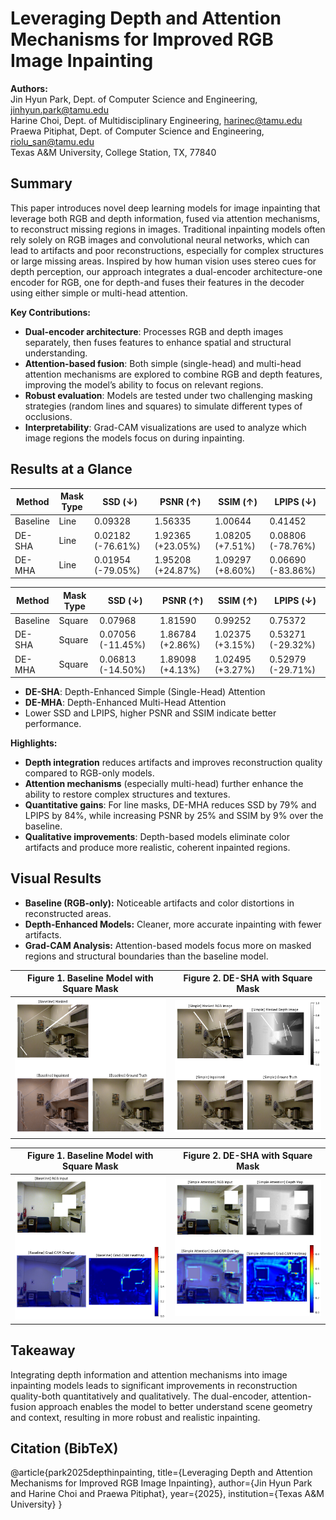 # Leveraging Depth and Attention Mechanisms for Improved RGB Image Inpainting

**Authors:**  
Jin Hyun Park, Dept. of Computer Science and Engineering, jinhyun.park@tamu.edu \
Harine Choi, Dept. of Multidisciplinary Engineering, harinec@tamu.edu \
Praewa Pitiphat, Dept. of Computer Science and Engineering, riolu_san@tamu.edu \
Texas A&M University, College Station, TX, 77840

## Summary

This paper introduces novel deep learning models for image inpainting that leverage both RGB and depth information, fused via attention mechanisms, to reconstruct missing regions in images. Traditional inpainting models often rely solely on RGB images and convolutional neural networks, which can lead to artifacts and poor reconstructions, especially for complex structures or large missing areas. Inspired by how human vision uses stereo cues for depth perception, our approach integrates a dual-encoder architecture-one encoder for RGB, one for depth-and fuses their features in the decoder using either simple or multi-head attention. 

**Key Contributions:**

- **Dual-encoder architecture**: Processes RGB and depth images separately, then fuses features to enhance spatial and structural understanding.
- **Attention-based fusion**: Both simple (single-head) and multi-head attention mechanisms are explored to combine RGB and depth features, improving the model’s ability to focus on relevant regions.
- **Robust evaluation**: Models are tested under two challenging masking strategies (random lines and squares) to simulate different types of occlusions.
- **Interpretability**: Grad-CAM visualizations are used to analyze which image regions the models focus on during inpainting.

## Results at a Glance

| Method      | Mask Type | SSD (↓)   | PSNR (↑)  | SSIM (↑)  | LPIPS (↓) |
|-------------|-----------|-----------|-----------|-----------|-----------|
| Baseline    | Line      | 0.09328   | 1.56335   | 1.00644   | 0.41452   |
| DE-SHA      | Line      | 0.02182  (-76.61%)   | 1.92365 (+23.05%)   | 1.08205 (+7.51%)    | 0.08806 (-78.76%) |
| DE-MHA      | Line      | 0.01954  (-79.05%)   | 1.95208 (+24.87%)   | 1.09297 (+8.60%)    | 0.06690 (-83.86%) |

| Method      | Mask Type | SSD (↓)   | PSNR (↑)  | SSIM (↑)  | LPIPS (↓) |
|-------------|-----------|-----------|-----------|-----------|-----------|
| Baseline    | Square    | 0.07968   | 1.81590   | 0.99252   | 0.75372   |
| DE-SHA      | Square    | 0.07056 (-11.45%)  | 1.86784 (+2.86%)  | 1.02375 (+3.15%)  | 0.53271 (-29.32%) |
| DE-MHA      | Square    | 0.06813 (-14.50%)  | 1.89098 (+4.13%)  | 1.02495 (+3.27%)  | 0.52979 (-29.71%) |

- **DE-SHA**: Depth-Enhanced Simple (Single-Head) Attention  
- **DE-MHA**: Depth-Enhanced Multi-Head Attention  
- Lower SSD and LPIPS, higher PSNR and SSIM indicate better performance.

**Highlights:**

- **Depth integration** reduces artifacts and improves reconstruction quality compared to RGB-only models.
- **Attention mechanisms** (especially multi-head) further enhance the ability to restore complex structures and textures.
- **Quantitative gains**: For line masks, DE-MHA reduces SSD by 79% and LPIPS by 84%, while increasing PSNR by 25% and SSIM by 9% over the baseline.
- **Qualitative improvements**: Depth-based models eliminate color artifacts and produce more realistic, coherent inpainted regions.

## Visual Results

- **Baseline (RGB-only):** Noticeable artifacts and color distortions in reconstructed areas.
- **Depth-Enhanced Models:** Cleaner, more accurate inpainting with fewer artifacts.  
- **Grad-CAM Analysis:** Attention-based models focus more on masked regions and structural boundaries than the baseline model.

| Figure 1. Baseline Model with Square Mask | Figure 2. DE-SHA with Square Mask |
|:--------------------------------:|:--------------------------------:|
| ![Figure 1](images/baseline_line.png) | ![Figure 2](images/sha_line.png) |

| Figure 1. Baseline Model with Square Mask | Figure 2. DE-SHA with Square Mask |
|:--------------------------------:|:--------------------------------:|
| ![Figure 1](images/baseline_square_cam.png) | ![Figure 2](images/sha_square_cam.png) |

## Takeaway

Integrating depth information and attention mechanisms into image inpainting models leads to significant improvements in reconstruction quality-both quantitatively and qualitatively. The dual-encoder, attention-fusion approach enables the model to better understand scene geometry and context, resulting in more robust and realistic inpainting.

## Citation (BibTeX)

@article{park2025depthinpainting,
title={Leveraging Depth and Attention Mechanisms for Improved RGB Image Inpainting},
author={Jin Hyun Park and Harine Choi and Praewa Pitiphat},
year={2025},
institution={Texas A&M University}
}